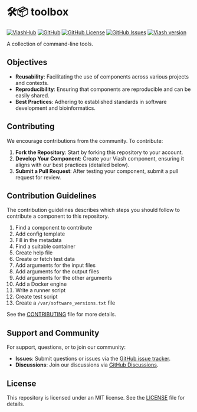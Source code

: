 

# 🛠📦 toolbox

[![ViashHub](https://img.shields.io/badge/ViashHub-toolbox-7a4baa.png)](https://web.viash-hub.com/packages/toolbox)
[![GitHub](https://img.shields.io/badge/GitHub-viash--hub%2Ftoolbox-blue.png)](https://github.com/viash-hub/toolbox)
[![GitHub
License](https://img.shields.io/github/license/viash-hub/toolbox.png)](https://github.com/viash-hub/toolbox/blob/main/LICENSE)
[![GitHub
Issues](https://img.shields.io/github/issues/viash-hub/toolbox.png)](https://github.com/viash-hub/toolbox/issues)
[![Viash
version](https://img.shields.io/badge/Viash-v0.9.0--RC6-blue)](https://viash.io)

A collection of command-line tools.

## Objectives

- **Reusability**: Facilitating the use of components across various
  projects and contexts.
- **Reproducibility**: Ensuring that components are reproducible and can
  be easily shared.
- **Best Practices**: Adhering to established standards in software
  development and bioinformatics.

## Contributing

We encourage contributions from the community. To contribute:

1.  **Fork the Repository**: Start by forking this repository to your
    account.
2.  **Develop Your Component**: Create your Viash component, ensuring it
    aligns with our best practices (detailed below).
3.  **Submit a Pull Request**: After testing your component, submit a
    pull request for review.

## Contribution Guidelines

The contribution guidelines describes which steps you should follow to
contribute a component to this repository.

1.  Find a component to contribute
2.  Add config template
3.  Fill in the metadata
4.  Find a suitable container
5.  Create help file
6.  Create or fetch test data
7.  Add arguments for the input files
8.  Add arguments for the output files
9.  Add arguments for the other arguments
10. Add a Docker engine
11. Write a runner script
12. Create test script
13. Create a `/var/software_versions.txt` file

See the
[CONTRIBUTING](https://github.com/viash-hub/toolbox/blob/main/CONTRIBUTING.md)
file for more details.

## Support and Community

For support, questions, or to join our community:

- **Issues**: Submit questions or issues via the [GitHub issue
  tracker](https://github.com/viash-hub/toolbox/issues).
- **Discussions**: Join our discussions via [GitHub
  Discussions](https://github.com/viash-hub/toolbox/discussions).

## License

This repository is licensed under an MIT license. See the
[LICENSE](https://github.com/viash-hub/toolbox/blob/main/LICENSE) file
for details.
